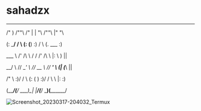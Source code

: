 # sahadzx
________     __       __    __       __       ________   

 /"       )   /""\     /" |  | "\     /""\     |"      "\  

(:   \___/   /    \   (:  (__)  :)   /    \    (.  ___  :) 

 \___  \    /' /\  \   \/      \/   /' /\  \   |: \   ) || 

  __/  \\  //  __'  \  //  __  \\  //  __'  \  (| (___\ || 

 /" \   :)/   /  \\  \(:  (  )  :)/   /  \\  \ |:       :) 

(_______/(___/    \___)\__|  |__/(___/    \___)(________/  

![Screenshot_20230317-204032_Termux](https://user-images.githubusercontent.com/127965579/225947779-3082f0f7-6984-4d99-ad40-56ae5346e0a6.jpg)
